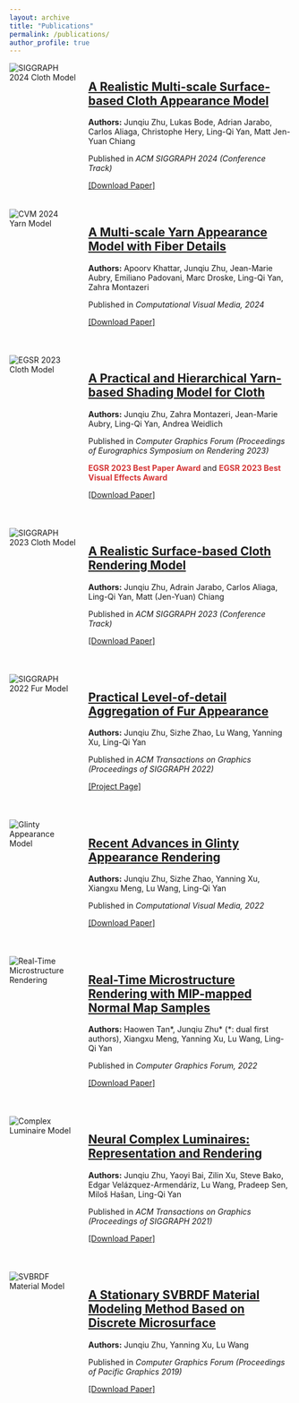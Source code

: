 ```yaml
---
layout: archive
title: "Publications"
permalink: /publications/
author_profile: true
---
```





<div class="row" style="display: flex; align-items: flex-start; margin-bottom: 20px;">
  <!-- 图片显示在左边，占1/4宽度 -->
  <div class="col-md-3" style="flex: 1; margin-right: 20px;">
    <img src="{{ '/imgs/sig24.jpg' | prepend: base_path }}" alt="SIGGRAPH 2024 Cloth Model" style="max-width: 100%; height: auto;">
  </div>
  
  <!-- 论文信息显示在右边，占3/4宽度 -->
  <div class="col-md-9" style="flex: 3;">
    <h2 class="archive__item-title" itemprop="headline">
      <a href="https://sites.cs.ucsb.edu/~lingqi/publications/paper_sig24cloth.pdf" target="_blank">
        A Realistic Multi-scale Surface-based Cloth Appearance Model
      </a>
    </h2>
    <p>
      <strong>Authors:</strong> Junqiu Zhu, Lukas Bode, Adrian Jarabo, Carlos Aliaga, Christophe Hery, Ling-Qi Yan, Matt Jen-Yuan Chiang
    </p>
    <p>Published in <i>ACM SIGGRAPH 2024 (Conference Track)</i></p>
    <p><a href="https://sites.cs.ucsb.edu/~lingqi/publications/paper_sig24cloth.pdf" target="_blank">[Download Paper]</a></p>
    
  </div>
</div>

<div class="row" style="display: flex; align-items: flex-start; margin-bottom: 20px;">
  <div class="col-md-3" style="flex: 1; margin-right: 20px;">
    <img src="{{ '/imgs/cvm24.jpg' | prepend: base_path }}" alt="CVM 2024 Yarn Model" style="max-width: 100%; height: auto;">
  </div>
  
  <div class="col-md-9" style="flex: 3;">
    <h2 class="archive__item-title" itemprop="headline">
      <a href="https://sites.cs.ucsb.edu/~lingqi/publications/paper_cvm24yarn.pdf" target="_blank">
        A Multi-scale Yarn Appearance Model with Fiber Details
      </a>
    </h2>
    <p>
      <strong>Authors:</strong> Apoorv Khattar, Junqiu Zhu, Jean-Marie Aubry, Emiliano Padovani, Marc Droske, Ling-Qi Yan, Zahra Montazeri
    </p>
    <p>Published in <i>Computational Visual Media, 2024</i></p>
    <p><a href="https://sites.cs.ucsb.edu/~lingqi/publications/paper_cvm24yarn.pdf" target="_blank">[Download Paper]</a></p>
  </div>
</div>
<br>

<div class="row" style="display: flex; align-items: flex-start; margin-bottom: 20px;">
  <div class="col-md-3" style="flex: 1; margin-right: 20px;">
    <img src="{{ '/imgs/suozijia.jpg' | prepend: base_path }}" alt="EGSR 2023 Cloth Model" style="max-width: 100%; height: auto;">
  </div>
  
  <div class="col-md-9" style="flex: 3;">
    <h2 class="archive__item-title" itemprop="headline">
      <a href="https://sites.cs.ucsb.edu/~lingqi/publications/paper_egsr23cloth.pdf" target="_blank">
        A Practical and Hierarchical Yarn-based Shading Model for Cloth
      </a>
    </h2>
    <p>
      <strong>Authors:</strong> Junqiu Zhu, Zahra Montazeri, Jean-Marie Aubry, Ling-Qi Yan, Andrea Weidlich
    </p>
    <p>Published in <i>Computer Graphics Forum (Proceedings of Eurographics Symposium on Rendering 2023)</i></p>
    <span style="background-color: #ffffff; color: #d43535;"><b>EGSR 2023 Best Paper Award</b></span> and
      <span style="background-color: #ffffff; color: #d43535;"><b>EGSR 2023 Best Visual Effects Award</b></span>
    <p><a href="https://sites.cs.ucsb.edu/~lingqi/publications/paper_egsr23cloth.pdf" target="_blank">[Download Paper]</a></p>
  </div>
</div>
<br>

<div class="row" style="display: flex; align-items: flex-start; margin-bottom: 20px;">
  <div class="col-md-3" style="flex: 1; margin-right: 20px;">
    <img src="{{ '/imgs/cloth.jpg' | prepend: base_path }}" alt="SIGGRAPH 2023 Cloth Model" style="max-width: 100%; height: auto;">
  </div>
  
  <div class="col-md-9" style="flex: 3;">
    <h2 class="archive__item-title" itemprop="headline">
      <a href="https://sites.cs.ucsb.edu/~lingqi/publications/paper_sig23cloth.pdf" target="_blank">
        A Realistic Surface-based Cloth Rendering Model
      </a>
    </h2>
    <p>
      <strong>Authors:</strong> Junqiu Zhu, Adrain Jarabo, Carlos Aliaga, Ling-Qi Yan, Matt (Jen-Yuan) Chiang
    </p>
    <p>Published in <i>ACM SIGGRAPH 2023 (Conference Track)</i></p>
    <p><a href="https://sites.cs.ucsb.edu/~lingqi/publications/paper_sig23cloth.pdf" target="_blank">[Download Paper]</a></p>
  </div>
</div>
<br>

<div class="row" style="display: flex; align-items: flex-start; margin-bottom: 20px;">
  <div class="col-md-3" style="flex: 1; margin-right: 20px;">
    <img src="{{ '/imgs/ham.jpg' | prepend: base_path }}" alt="SIGGRAPH 2022 Fur Model" style="max-width: 100%; height: auto;">
  </div>
  
  <div class="col-md-9" style="flex: 3;">
    <h2 class="archive__item-title" itemprop="headline">
      <a href="https://sites.cs.ucsb.edu/~lingqi/project_page/fur_aggregation/index.html" target="_blank">
        Practical Level-of-detail Aggregation of Fur Appearance
      </a>
    </h2>
    <p>
      <strong>Authors:</strong> Junqiu Zhu, Sizhe Zhao, Lu Wang, Yanning Xu, Ling-Qi Yan
    </p>
    <p>Published in <i>ACM Transactions on Graphics (Proceedings of SIGGRAPH 2022)</i></p>
    <p><a href="https://sites.cs.ucsb.edu/~lingqi/project_page/fur_aggregation/index.html" target="_blank">[Project Page]</a></p>
  </div>
</div>
<br>

<div class="row" style="display: flex; align-items: flex-start; margin-bottom: 20px;">
  <div class="col-md-3" style="flex: 1; margin-right: 20px;">
    <img src="{{ '/imgs/survey_1.jpg' | prepend: base_path }}" alt="Glinty Appearance Model" style="max-width: 100%; height: auto;">
  </div>
  
  <div class="col-md-9" style="flex: 3;">
    <h2 class="archive__item-title" itemprop="headline">
      <a href="https://sites.cs.ucsb.edu/~lingqi/publications/paper_glints_survey.pdf" target="_blank">
        Recent Advances in Glinty Appearance Rendering
      </a>
    </h2>
    <p>
      <strong>Authors:</strong> Junqiu Zhu, Sizhe Zhao, Yanning Xu, Xiangxu Meng, Lu Wang, Ling-Qi Yan
    </p>
    <p>Published in <i>Computational Visual Media, 2022</i></p>
    <p><a href="https://sites.cs.ucsb.edu/~lingqi/publications/paper_glints_survey.pdf" target="_blank">[Download Paper]</a></p>
  </div>
</div>
<br>

<div class="row" style="display: flex; align-items: flex-start; margin-bottom: 20px;">
  <div class="col-md-3" style="flex: 1; margin-right: 20px;">
    <img src="{{ '/imgs/realtimeglint.jpg' | prepend: base_path }}" alt="Real-Time Microstructure Rendering" style="max-width: 100%; height: auto;">
  </div>
  
  <div class="col-md-9" style="flex: 3;">
    <h2 class="archive__item-title" itemprop="headline">
      <a href="https://sites.cs.ucsb.edu/~lingqi/publications/paper_rtglints.pdf" target="_blank">
        Real-Time Microstructure Rendering with MIP-mapped Normal Map Samples
      </a>
    </h2>
    <p>
      <strong>Authors:</strong> Haowen Tan*, Junqiu Zhu* (*: dual first authors), Xiangxu Meng, Yanning Xu, Lu Wang, Ling-Qi Yan
    </p>
    <p>Published in <i>Computer Graphics Forum, 2022</i></p>
    <p><a href="https://sites.cs.ucsb.edu/~lingqi/publications/paper_rtglints.pdf" target="_blank">[Download Paper]</a></p>
  </div>
</div>
<br>

<div class="row" style="display: flex; align-items: flex-start; margin-bottom: 20px;">
  <div class="col-md-3" style="flex: 1; margin-right: 20px;">
    <img src="{{ '/imgs/comlum.jpg' | prepend: base_path }}" alt="Complex Luminaire Model" style="max-width: 100%; height: auto;">
  </div>
  
  <div class="col-md-9" style="flex: 3;">
    <h2 class="archive__item-title" itemprop="headline">
      <a href="https://sites.cs.ucsb.edu/~lingqi/publications/paper_complum.pdf" target="_blank">
        Neural Complex Luminaires: Representation and Rendering
      </a>
    </h2>
    <p>
      <strong>Authors:</strong> Junqiu Zhu, Yaoyi Bai, Zilin Xu, Steve Bako, Edgar Velázquez-Armendáriz, Lu Wang, Pradeep Sen, Miloš Hašan, Ling-Qi Yan
    </p>
    <p>Published in <i>ACM Transactions on Graphics (Proceedings of SIGGRAPH 2021)</i></p>
    <p><a href="https://sites.cs.ucsb.edu/~lingqi/publications/paper_complum.pdf" target="_blank">[Download Paper]</a></p>
  </div>
</div>
<br>

<div class="row" style="display: flex; align-items: flex-start; margin-bottom: 20px;">
  <div class="col-md-3" style="flex: 1; margin-right: 20px;">
    <img src="{{ '/imgs/svbrdf.jpg' | prepend: base_path }}" alt="SVBRDF Material Model" style="max-width: 100%; height: auto;">
  </div>
  
  <div class="col-md-9" style="flex: 3;">
    <h2 class="archive__item-title" itemprop="headline">
      <a href="https://onlinelibrary.wiley.com/doi/10.1111/cgf.13876" target="_blank">
        A Stationary SVBRDF Material Modeling Method Based on Discrete Microsurface
      </a>
    </h2>
    <p>
      <strong>Authors:</strong> Junqiu Zhu, Yanning Xu, Lu Wang
    </p>
    <p>Published in <i>Computer Graphics Forum (Proceedings of Pacific Graphics 2019)</i></p>
    <p><a href="https://onlinelibrary.wiley.com/doi/10.1111/cgf.13876" target="_blank">[Download Paper]</a></p>
  </div>
</div>
<br>
